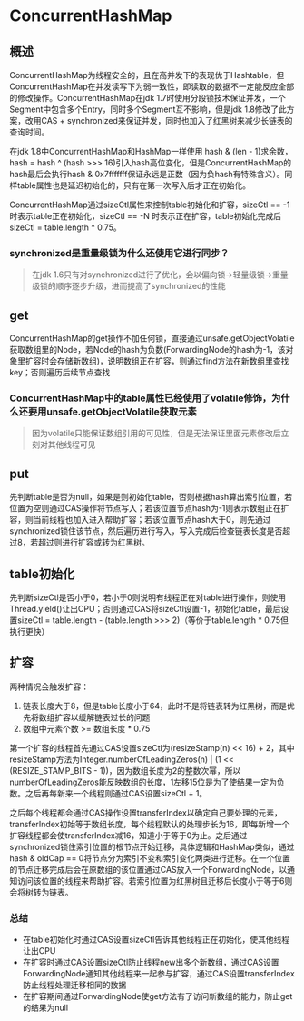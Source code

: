 # ConcurrentHashMap

## 概述

ConcurrentHashMap为线程安全的，且在高并发下的表现优于Hashtable，但ConcurrentHashMap在并发读写下为弱一致性，即读取的数据不一定能反应全部的修改操作。ConcurrentHashMap在jdk 1.7时使用分段锁技术保证并发，一个Segment中包含多个Entry，同时多个Segment互不影响，但是jdk 1.8修改了此方案，改用CAS + synchronized来保证并发，同时也加入了红黑树来减少长链表的查询时间。

在jdk 1.8中ConcurrentHashMap和HashMap一样使用 hash & (len - 1)求余数，hash = hash ^ (hash >>> 16)引入hash高位变化，但是ConcurrentHashMap的hash最后会执行hash & 0x7fffffff保证永远是正数（因为负hash有特殊含义）。同样table属性也是延迟初始化的，只有在第一次写入后才正在初始化。

ConcurrentHashMap通过sizeCtl属性来控制table初始化和扩容，sizeCtl == -1 时表示table正在初始化，sizeCtl == -N 时表示正在扩容，table初始化完成后sizeCtl = table.length * 0.75。

### synchronized是重量级锁为什么还使用它进行同步？

> 在jdk 1.6只有对synchronized进行了优化，会以偏向锁->轻量级锁->重量级锁的顺序逐步升级，进而提高了synchronized的性能

## get

ConcurrentHashMap的get操作不加任何锁，直接通过unsafe.getObjectVolatile获取数组里的Node，若Node的hash为负数(ForwardingNode的hash为-1，该对象里扩容时会存储新数组)，说明数组正在扩容，则通过find方法在新数组里查找key；否则遍历后续节点查找

### ConcurrentHashMap中的table属性已经使用了volatile修饰，为什么还要用unsafe.getObjectVolatile获取元素

> 因为volatile只能保证数组引用的可见性，但是无法保证里面元素修改后立刻对其他线程可见

## put

先判断table是否为null，如果是则初始化table，否则根据hash算出索引位置，若位置为空则通过CAS操作将节点写入；若该位置节点hash为-1则表示数组正在扩容，则当前线程也加入进入帮助扩容；若该位置节点hash大于0，则先通过synchronized锁住该节点，然后遍历进行写入，写入完成后检查链表长度是否超过8，若超过则进行扩容或转为红黑树。

## table初始化

先判断sizeCtl是否小于0，若小于0则说明有线程正在对table进行操作，则使用Thread.yield()让出CPU；否则通过CAS将sizeCtl设置-1，初始化table，最后设置sizeCtl = table.length - (table.length >>> 2)（等价于table.length * 0.75但执行更快）

## 扩容

两种情况会触发扩容：

1. 链表长度大于8，但是table长度小于64，此时不是将链表转为红黑树，而是优先将数组扩容以缓解链表过长的问题
2. 数组中元素个数 >= 数组长度 * 0.75

第一个扩容的线程首先通过CAS设置sizeCtl为(resizeStamp(n) << 16) + 2，其中resizeStamp方法为Integer.numberOfLeadingZeros(n) | (1 << (RESIZE_STAMP_BITS - 1))，因为数组长度为2的整数次幂，所以numberOfLeadingZeros能反映数组的长度，1左移15位是为了使结果一定为负数。之后再每新来一个线程则通过CAS设置sizeCtl + 1。

之后每个线程都会通过CAS操作设置transferIndex以确定自己要处理的元素，transferIndex初始等于数组长度，每个线程默认的处理步长为16，即每新增一个扩容线程都会使transferIndex减16，知道小于等于0为止。之后通过synchronized锁住索引位置的根节点开始迁移，具体逻辑和HashMap类似，通过hash & oldCap == 0将节点分为索引不变和索引变化两类进行迁移。在一个位置 的节点迁移完成后会在原数组的该位置通过CAS放入一个ForwardingNode，以通知访问该位置的线程来帮助扩容。若索引位置为红黑树且迁移后长度小于等于6则会将树转为链表。

### 总结

- 在table初始化时通过CAS设置sizeCtl告诉其他线程正在初始化，使其他线程让出CPU
- 在扩容时通过CAS设置sizeCtl防止线程new出多个新数组，通过CAS设置ForwardingNode通知其他线程来一起参与扩容，通过CAS设置transferIndex防止线程处理迁移相同的数据
- 在扩容期间通过ForwardingNode使get方法有了访问新数组的能力，防止get的结果为null
